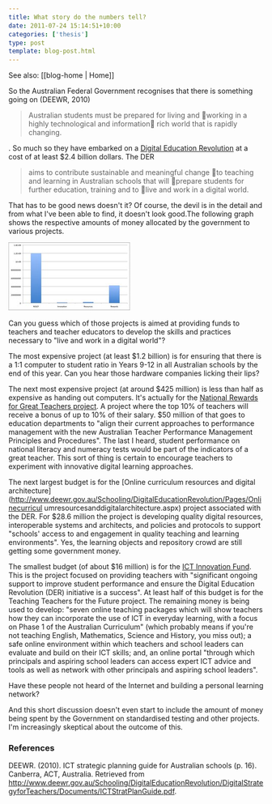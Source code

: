 ```yaml
---
title: What story do the numbers tell?
date: 2011-07-24 15:14:51+10:00
categories: ['thesis']
type: post
template: blog-post.html
---
```


See also: [[blog-home | Home]]

So the Australian Federal Government recognises that there is something going on (DEEWR, 2010)

> Australian students must be prepared for living and working in a highly technological and information rich world that is rapidly changing.

. So much so they have embarked on a [Digital Education Revolution](http://www.digitaleducationrevolution.gov.au) at a cost of at least $2.4 billion dollars. The DER

> aims to contribute sustainable and meaningful change to teaching and learning in Australian schools that will prepare students for further education, training and to live and work in a digital world.

That has to be good news doesn't it? Of course, the devil is in the detail and from what I've been able to find, it doesn't look good.The following graph shows the respective amounts of money allocated by the government to various projects.

[![Budgets of four government projects](images/5968662887_fff18af9ac_m.jpg)](http://www.flickr.com/photos/david_jones/5968662887/ "Budgets of four government projects by David T Jones, on Flickr")

Can you guess which of those projects is aimed at providing funds to teachers and teacher educators to develop the skills and practices necessary to "live and work in a digital world"?

The most expensive project (at least $1.2 billion) is for ensuring that there is a 1:1 computer to student ratio in Years 9-12 in all Australian schools by the end of this year. Can you hear those hardware companies licking their lips?

The next most expensive project (at around $425 million) is less than half as expensive as handing out computers. It's actually for the [National Rewards for Great Teachers project](http://www.deewr.gov.au/Schooling/Pages/RewardPaymentsforGreatTeachers.aspx). A project where the top 10% of teachers will receive a bonus of up to 10% of their salary. $50 million of that goes to education departments to "align their current approaches to performance management with the new Australian Teacher Performance Management Principles and Procedures". The last I heard, student performance on national literacy and numeracy tests would be part of the indicators of a great teacher. This sort of thing is certain to encourage teachers to experiment with innovative digital learning approaches.

The next largest budget is for the [Online curriculum resources and digital architecture](http://www.deewr.gov.au/Schooling/DigitalEducationRevolution/Pages/Onlinecurricul
umresourcesanddigitalarchitecture.aspx) project associated with the DER. For $28.6 million the project is developing quality digital resources, interoperable systems and architects, and policies and protocols to support "schools' access to and engagement in quality teaching and learning environments". Yes, the learning objects and repository crowd are still getting some government money.

The smallest budget (of about $16 million) is for the [ICT Innovation Fund](http://www.deewr.gov.au/Schooling/DigitalEducationRevolution/DigitalStrategyforTeachers/Pages/ICTInnovationFund.aspx). This is the project focused on providing teachers with "significant ongoing support to improve student performance and ensure the Digital Education Revolution (DER) initiative is a success". At least half of this budget is for the Teaching Teachers for the Future project. The remaining money is being used to develop: "seven online teaching packages which will show teachers how they can incorporate the use of ICT in everyday learning, with a focus on Phase 1 of the Australian Curriculum" (which probably means if you're not teaching English, Mathematics, Science and History, you miss out); a safe online environment within which teachers and school leaders can evaluate and build on their ICT skills; and, an online portal "through which principals and aspiring school leaders can access expert ICT advice and tools as well as network with other principals and aspiring school leaders".

Have these people not heard of the Internet and building a personal learning network?

And this short discussion doesn't even start to include the amount of money being spent by the Government on standardised testing and other projects. I'm increasingly skeptical about the outcome of this.

### References

DEEWR. (2010). ICT strategic planning guide for Australian schools (p. 16). Canberra, ACT, Australia. Retrieved from http://www.deewr.gov.au/Schooling/DigitalEducationRevolution/DigitalStrategyforTeachers/Documents/ICTStratPlanGuide.pdf.